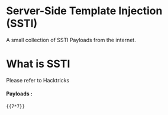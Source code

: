 # Server-Side Template Injection (SSTI)
A small collection of SSTI Payloads from the internet.

# What is SSTI
<link href='https://book.hacktricks.xyz/pentesting-web/ssti-server-side-template-injection'>Please refer to Hacktricks</link>

#### Payloads :

```
{{7*7}}
```
